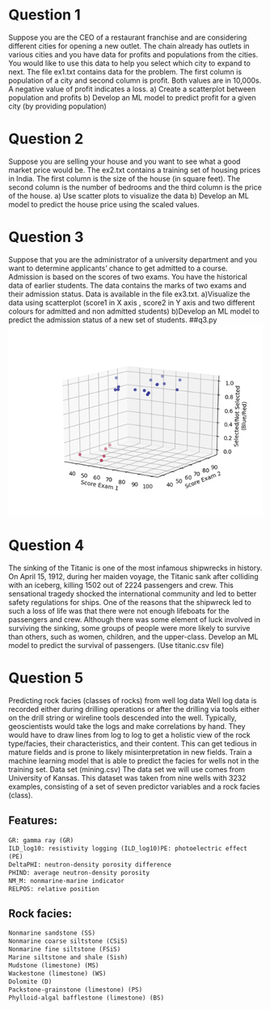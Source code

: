 # Question 1
Suppose you are the CEO of a restaurant franchise and are considering
different cities for opening a new outlet. The chain already has outlets in
various cities and you have data for profits and populations from the cities.
You would like to use this data to help you select which city to expand to
next. The file ex1.txt contains data for the problem. The first column is
population of a city and second column is profit. Both values are in 10,000s.
A negative value of profit indicates a loss.
	a) Create a scatterplot between population and profits
	b) Develop an ML model to predict profit for a given city (by providing
	population)
# Question 2
Suppose you are selling your house and you want to see what a good market
price would be. The ex2.txt contains a training set of housing prices in India.
The first column is the size of the house (in square feet). The second column
is the number of bedrooms and the third column is the price of the house.
	a) Use scatter plots to visualize the data
	b) Develop an ML model to predict the house price using the scaled values.
# Question 3
Suppose that you are the administrator of a university department and you
want to determine applicants’ chance to get admitted to a course.
Admission is based on the scores of two exams. You have the historical data
of earlier students. The data contains the marks of two exams and their
admission status. Data is available in the file ex3.txt.
	a)Visualize the data using scatterplot (score1 in X axis , score2 in Y axis and
	two different colours for admitted and non admitted students)
	b)Develop an ML model to predict the admission status of a new set of
	students.
##q3.py
![Screenshot](q3.png)

# Question 4
The sinking of the Titanic is one of the most infamous shipwrecks in history.
On April 15, 1912, during her maiden voyage, the Titanic sank after colliding
with an iceberg, killing 1502 out of 2224 passengers and crew. This
sensational tragedy shocked the international community and led to better
safety regulations for ships.
One of the reasons that the shipwreck led to such a loss of life was that there
were not enough lifeboats for the passengers and crew. Although there was
some element of luck involved in surviving the sinking, some groups of
people were more likely to survive than others, such as women, children, and
the upper-class.
Develop an ML model to predict the survival of passengers.
(Use titanic.csv file)
# Question 5
Predicting rock facies (classes of rocks) from well log data
Well log data is recorded either during drilling operations or after the drilling via
tools either on the drill string or wireline tools descended into the well.
Typically, geoscientists would take the logs and make correlations by hand. They
would have to draw lines from log to log to get a holistic view of the rock
type/facies, their characteristics, and their content. This can get tedious in
mature fields and is prone to likely misinterpretation in new fields.
Train a machine learning model that is able to predict the facies for wells not in
the training set.
Data set (mining.csv)
The data set we will use comes from University of Kansas. This dataset was taken
from nine wells with 3232 examples, consisting of a set of seven predictor
variables and a rock facies (class).
## Features:
	GR: gamma ray (GR)
	ILD_log10: resistivity logging (ILD_log10)PE: photoelectric effect (PE)
	DeltaPHI: neutron-density porosity difference
	PHIND: average neutron-density porosity
	NM_M: nonmarine-marine indicator
	RELPOS: relative position
## Rock facies:
	Nonmarine sandstone (SS)
	Nonmarine coarse siltstone (CSiS)
	Nonmarine fine siltstone (FSiS)
	Marine siltstone and shale (Sish)
	Mudstone (limestone) (MS)
	Wackestone (limestone) (WS)
	Dolomite (D)
	Packstone-grainstone (limestone) (PS)
	Phylloid-algal bafflestone (limestone) (BS)
